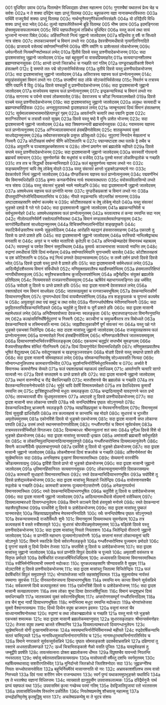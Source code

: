 001	युधिष्ठिर उवाच
001a	पितामहेन विधिवद्यज्ञाः प्रोक्ता महात्मना
001c	गुणाश्चैषां यथातत्त्वं प्रेत्य चेह च सर्वशः
002a	न ते शक्या दरिद्रेण यज्ञाः प्राप्तुं पितामह
002c	बहूपकरणा यज्ञा नानासम्भारविस्तराः
003a	पार्थिवै राजपुत्रैर्वा शक्याः प्राप्तुं पितामह
003c	नार्थन्यूनैरवगुणैरेकात्मभिरसंहतैः
004a	यो दरिद्रैरपि विधिः शक्यः प्राप्तुं सदा भवेत्
004c	तुल्यो यज्ञफलैरेतैस्तन्मे ब्रूहि पितामह
005	भीष्म उवाच
005a	इदमङ्गिरसा प्रोक्तमुपवासफलात्मकम्
005c	विधिं यज्ञफलैस्तुल्यं तन्निबोध युधिष्ठिर
006a	यस्तु कल्यं तथा सायं भुञ्जानो नान्तरा पिबेत्
006c	अहिंसानिरतो नित्यं जुह्वानो जातवेदसम्
007a	षड्भिरेव तु वर्षैः स सिध्यते नात्र संशयः
007c	तप्तकाञ्चनवर्णं च विमानं लभते नरः
008a	देवस्त्रीणामधीवासे नृत्यगीतनिनादिते
008c	प्राजापत्ये वसेत्पद्मं वर्षाणामग्निसंनिभे
009a	त्रीणि वर्षाणि यः प्राशेत्सततं त्वेकभोजनम्
009c	धर्मपत्नीरतो नित्यमग्निष्टोमफलं लभेत्
010a	द्वितीये दिवसे यस्तु प्राश्नीयादेकभोजनम्
010c	सदा द्वादशमासांस्तु जुह्वानो जातवेदसम्
010e	यज्ञं बहुसुवर्णं वा वासवप्रियमाहरेत्
011a	सत्यवाग्दानशीलश्च ब्रह्मण्यश्चानसूयकः
011c	क्षान्तो दान्तो जितक्रोधः स गच्छति परां गतिम्
012a	पाण्डुराभ्रप्रतीकाशे विमाने हंसलक्षणे
012c	द्वे समाप्ते ततः पद्मे सोऽप्सरोभिर्वसेत्सह
013a	तृतीये दिवसे यस्तु प्राश्नीयादेकभोजनम्
013c	सदा द्वादशमासांस्तु जुह्वानो जातवेदसम्
014a	अतिरात्रस्य यज्ञस्य फलं प्राप्नोत्यनुत्तमम्
014c	मयूरहंससंयुक्तं विमानं लभते नरः
015a	सप्तर्षीणां सदा लोके सोऽप्सरोभिर्वसेत्सह
015c	निवर्तनं च तत्रास्य त्रीणि पद्मानि वै विदुः
016a	दिवसे यश्चतुर्थे तु प्राश्नीयादेकभोजनम्
016c	सदा द्वादशमासान्वै जुह्वानो जातवेदसम्
017a	वाजपेयस्य यज्ञस्य फलं प्राप्नोत्यनुत्तमम्
017c	इन्द्रकन्याभिरूढं च विमानं लभते नरः
018a	सागरस्य च पर्यन्ते वासवं लोकमावसेत्
018c	देवराजस्य च क्रीडां नित्यकालमवेक्षते
019a	दिवसे पञ्चमे यस्तु प्राश्नीयादेकभोजनम्
019c	सदा द्वादशमासांस्तु जुह्वानो जातवेदसम्
020a	अलुब्धः सत्यवादी च ब्रह्मण्यश्चाविहिंसकः
020c	अनसूयुरपापस्थो द्वादशाहफलं लभेत्
021a	जाम्बूनदमयं दिव्यं विमानं हंसलक्षणम्
021c	सूर्यमालासमाभासमारोहेत्पाण्डुरं गृहम्
022a	आवर्तनानि चत्वारि तथा पद्मानि द्वादश
022c	शराग्निपरिमाणं च तत्रासौ वसते सुखम्
023a	दिवसे यस्तु षष्ठे वै मुनिः प्राशेत भोजनम्
023c	सदा द्वादशमासान्वै जुह्वानो जातवेदसम्
024a	सदा त्रिषवणस्नायी ब्रह्मचार्यनसूयकः
024c	गवामयस्य यज्ञस्य फलं प्राप्नोत्यनुत्तमम्
025a	अग्निज्वालासमाभासं हंसबर्हिणसेवितम्
025c	शातकुम्भमयं युक्तं साधयेद्यानमुत्तमम्
026a	तथैवाप्सरसामङ्के प्रसुप्तः प्रतिबुध्यते
026c	नूपुराणां निनादेन मेखलानां च निस्वनैः
027a	कोटीसहस्रं वर्षाणां त्रीणि कोटिशतानि च
027c	पद्मान्यष्टादश तथा पताके द्वे तथैव च
028a	अयुतानि च पञ्चाशदृक्षचर्मशतस्य च
028c	लोम्नां प्रमाणेन समं ब्रह्मलोके महीयते
029a	दिवसे सप्तमे यस्तु प्राश्नीयादेकभोजनम्
029c	सदा द्वादशमासान्वै जुह्वानो जातवेदसम्
030a	सरस्वतीं गोपयानो ब्रह्मचर्यं समाचरन्
030c	सुमनोवर्णकं चैव मधुमांसं च वर्जयेत्
031a	पुरुषो मरुतां लोकमिन्द्रलोकं च गच्छति
031c	तत्र तत्र च सिद्धार्थो देवकन्याभिरुह्यते
032a	फलं बहुसुवर्णस्य यज्ञस्य लभते नरः
032c	सङ्ख्यामतिगुणां चापि तेषु लोकेषु मोदते
033a	यस्तु संवत्सरं क्षान्तो भुङ्क्तेऽहन्यष्टमे नरः
033c	देवकार्यपरो नित्यं जुह्वानो जातवेदसम्
034a	पौण्डरीकस्य यज्ञस्य फलं प्राप्नोत्यनुत्तमम्
034c	पद्मवर्णनिभं चैव विमानमधिरोहति
035a	कृष्णाः कनकगौर्यश्च नार्यः श्यामास्तथापराः
035c	वयोरूपविलासिन्यो लभते नात्र संशयः
036a	यस्तु संवत्सरं भुङ्क्ते नवमे नवमेऽहनि
036c	सदा द्वादशमासान्वै जुह्वानो जातवेदसम्
037a	अश्वमेधस्य यज्ञस्य फलं प्राप्नोति मानवः
037c	पुण्डरीकप्रकाशं च विमानं लभते नरः
038a	दीप्तसूर्याग्नितेजोभिर्दिव्यमालाभिरेव च
038c	नीयते रुद्रकन्याभिः सोऽन्तरिक्षं सनातनम्
039a	अष्टादशसहस्राणि वर्षाणां कल्पमेव च
039c	कोटीशतसहस्रं च तेषु लोकेषु मोदते
040a	यस्तु संवत्सरं भुङ्क्ते दशाहे वै गते गते
040c	सदा द्वादशमासान्वै जुह्वानो जातवेदसम्
041a	ब्रह्मकन्यानिवेशे च सर्वभूतमनोहरे
041c	अश्वमेधसहस्रस्य फलं प्राप्नोत्यनुत्तमम्
042a	रूपवत्यश्च तं कन्या रमयन्ति सदा नरम्
042c	नीलोत्पलनिभैर्वर्णै रक्तोत्पलनिभैस्तथा
043a	विमानं मण्डलावर्तमावर्तगहनावृतम्
043c	सागरोर्मिप्रतीकाशं साधयेद्यानमुत्तमम्
044a	विचित्रमणिमालाभिर्नादितं शङ्खपुष्करैः
044c	स्फाटिकैर्वज्रसारैश्च स्तम्भैः सुकृतवेदिकम्
044e	आरोहति महद्यानं हंससारसवाहनम्
045a	एकादशे तु दिवसे यः प्राप्ते प्राशते हविः
045c	सदा द्वादशमासान्वै जुह्वानो जातवेदसम्
046a	परस्त्रियो नाभिलषेद्वाचाथ मनसापि वा
046c	अनृतं च न भाषेत मातापित्रोः कृतेऽपि वा
047a	अभिगच्छेन्महादेवं विमानस्थं महाबलम्
047c	स्वयम्भुवं च पश्येत विमानं समुपस्थितम्
048a	कुमार्यः काञ्चनाभासा रूपवत्यो नयन्ति तम्
048c	रुद्राणां तमधीवासं दिवि दिव्यं मनोहरम्
049a	वर्षाण्यपरिमेयानि युगान्तमपि चावसेत्
049c	कोटीशतसहस्रं च दश कोटिशतानि च
050a	रुद्रं नित्यं प्रणमते देवदानवसम्मतम्
050c	स तस्मै दर्शनं प्राप्तो दिवसे दिवसे भवेत्
051a	दिवसे द्वादशे यस्तु प्राप्ते वै प्राशते हविः
051c	सदा द्वादशमासान्वै सर्वमेधफलं लभेत्
052a	आदित्यैर्द्वादशैस्तस्य विमानं संविधीयते
052c	मणिमुक्ताप्रवालैश्च महार्हैरुपशोभितम्
053a	हंसमालापरिक्षिप्तं नागवीथीसमाकुलम्
053c	मयूरैश्चक्रवाकैश्च कूजद्भिरुपशोभितम्
054a	अट्टैर्महद्भिः संयुक्तं ब्रह्मलोके प्रतिष्ठितम्
054c	नित्यमावसते राजन्नरनारीसमावृतम्
054e	ऋषिरेवं महाभागस्त्वङ्गिराः प्राह धर्मवित्
055a	त्रयोदशे तु दिवसे यः प्राप्ते प्राशते हविः
055c	सदा द्वादश मासान्वै देवसत्रफलं लभेत्
056a	रक्तपद्मोदयं नाम विमानं साधयेन्नरः
056c	जातरूपप्रयुक्तं च रत्नसञ्चयभूषितम्
057a	देवकन्याभिराकीर्णं दिव्याभरणभूषितम्
057c	पुण्यगन्धोदयं दिव्यं वायव्यैरुपशोभितम्
058a	तत्र शङ्कुपताकं च युगान्तं कल्पमेव च
058c	अयुतायुतं तथा पद्मं समुद्रं च तथा वसेत्
059a	गीतगन्धर्वघोषैश्च भेरीपणवनिस्वनैः
059c	सदा प्रमुदितस्ताभिर्देवकन्याभिरीड्यते
060a	चतुर्दशे तु दिवसे यः पूर्णे प्राशते हविः
060c	सदा द्वादश मासान्वै महामेधफलं लभेत्
061a	अनिर्देश्यवयोरूपा देवकन्याः स्वलङ्कृताः
061c	मृष्टतप्ताङ्गदधरा विमानैरनुयान्ति तम्
062a	कलहंसविनिर्घोषैर्नूपुराणां च निस्वनैः
062c	काञ्चीनां च समुत्कर्षैस्तत्र तत्र विबोध्यते
063a	देवकन्यानिवासे च तस्मिन्वसति मानवः
063c	जाह्नवीवालुकाकीर्णे पूर्णं संवत्सरं नरः
064a	यस्तु पक्षे गते भुङ्क्ते एकभक्तं जितेन्द्रियः
064c	सदा दादश मासांस्तु जुह्वानो जातवेदसम्
064e	राजसूयसहस्रस्य फलं प्राप्नोत्यनुत्तमम्
065a	यानमारोहते नित्यं हंसबर्हिणसेवितम्
065c	मणिमण्डलकैश्चित्रं जातरूपसमावृतम्
066a	दिव्याभरणशोभाभिर्वरस्त्रीभिरलङ्कृतम्
066c	एकस्तम्भं चतुर्द्वारं सप्तभौमं सुमङ्गलम्
066e	वैजयन्तीसहस्रैश्च शोभितं गीतनिस्वनैः
067a	दिव्यं दिव्यगुणोपेतं विमानमधिरोहति
067c	मणिमुक्ताप्रवालैश्च भूषितं वैद्युतप्रभम्
067e	वसेद्युगसहस्रं च खड्गकुञ्जरवाहनः
068a	षोडशे दिवसे यस्तु सम्प्राप्ते प्राशते हविः
068c	सदा द्वादश मासान्वै सोमयज्ञफलं लभेत्
069a	सोमकन्यानिवासेषु सोऽध्यावसति नित्यदा
069c	सौम्यगन्धानुलिप्तश्च कामचारगतिर्भवेत्
070a	सुदर्शनाभिर्नारीभिर्मधुराभिस्तथैव च
070c	अर्च्यते वै विमानस्थः कामभोगैश्च सेव्यते
071a	फलं पद्मशतप्रख्यं महाकल्पं दशाधिकम्
071c	आवर्तनानि चत्वारि सागरे यात्यसौ नरः
072a	दिवसे सप्तदशमे यः प्राप्ते प्राशते हविः
072c	सदा द्वादश मासान्वै जुह्वानो जातवेदसम्
073a	स्थानं वारुणमैन्द्रं च रौद्रं चैवाधिगच्छति
073c	मारुतौशनसे चैव ब्रह्मलोकं च गच्छति
074a	तत्र दैवतकन्याभिरासनेनोपचर्यते
074c	भूर्भुवं चापि देवर्षिं विश्वरूपमवेक्षते
075a	तत्र देवाधिदेवस्य कुमार्यो रमयन्ति तम्
075c	द्वात्रिंशद्रूपधारिण्यो मधुराः समलङ्कृताः
076a	चन्द्रादित्यावुभौ यावद्गगने चरतः प्रभो
076c	तावच्चरत्यसौ वीरः सुधामृतरसाशनः
077a	अष्टादशे तु दिवसे प्राश्नीयादेकभोजनम्
077c	सदा द्वादश मासान्वै सप्त लोकान्स पश्यति
078a	रथैः सनन्दिघोषैश्च पृष्ठतः सोऽनुगम्यते
078c	देवकन्याधिरूढैस्तु भ्राजमानैः स्वलङ्कृतैः
079a	व्याघ्रसिंहप्रयुक्तं च मेघस्वननिनादितम्
079c	विमानमुत्तमं दिव्यं सुसुखी ह्यधिरोहति
080a	तत्र कल्पसहस्रं स कान्ताभिः सह मोदते
080c	सुधारसं च भुञ्जीत अमृतोपममुत्तमम्
081a	एकोनविंशे दिवसे यो भुङ्क्ते एकभोजनम्
081c	सदा द्वादश मासान्वै सप्त लोकान्स पश्यति
082a	उत्तमं लभते स्थानमप्सरोगणसेवितम्
082c	गन्धर्वैरुपगीतं च विमानं सूर्यवर्चसम्
083a	तत्रामरवरस्त्रीभिर्मोदते विगतज्वरः
083c	दिव्याम्बरधरः श्रीमानयुतानां शतं समाः
084a	पूर्णेऽथ दिवसे विंशे यो भुङ्क्ते ह्येकभोजनम्
084c	सदा द्वादश मासांस्तु सत्यवादी धृतव्रतः
085a	अमांसाशी ब्रह्मचारी सर्वभूतहिते रतः
085c	स लोकान्विपुलान्दिव्यानादित्यानामुपाश्नुते
086a	गन्धर्वैरप्सरोभिश्च दिव्यमाल्यानुलेपनैः
086c	विमानैः काञ्चनैर्दिव्यैः पृष्ठतश्चानुगम्यते
087a	एकविंशे तु दिवसे यो भुङ्क्ते ह्येकभोजनम्
087c	सदा द्वादश मासान्वै जुह्वानो जातवेदसम्
088a	लोकमौशनसं दिव्यं शक्रलोकं च गच्छति
088c	अश्विनोर्मरुतां चैव सुखेष्वभिरतः सदा
089a	अनभिज्ञश्च दुःखानां विमानवरमास्थितः
089c	सेव्यमानो वरस्त्रीभिः क्रीडत्यमरवत्प्रभुः
090a	द्वाविंशे दिवसे प्राप्ते यो भुङ्क्ते ह्येकभोजनम्
090c	सदा द्वादश मासान्वै जुह्वानो जातवेदसम्
091a	धृतिमानहिंसानिरतः सत्यवागनसूयकः
091c	लोकान्वसूनामाप्नोति दिवाकरसमप्रभः
092a	कामचारी सुधाहारो विमानवरमास्थितः
092c	रमते देवकन्याभिर्दिव्याभरणभूषितः
093a	त्रयोविंशे तु दिवसे प्राशेद्यस्त्वेकभोजनम्
093c	सदा द्वादश मासांस्तु मिताहारो जितेन्द्रियः
094a	वायोरुशनसश्चैव रुद्रलोकं च गच्छति
094c	कामचारी कामगमः पूज्यमानोऽप्सरोगणैः
095a	अनेकगुणपर्यन्तं विमानवरमास्थितः
095c	रमते देवकन्याभिर्दिव्याभरणभूषितः
096a	चतुर्विंशे तु दिवसे यः प्राशेदेकभोजनम्
096c	सदा द्वादश मासान्वै जुह्वानो जातवेदसम्
097a	आदित्यानामधीवासे मोदमानो वसेच्चिरम्
097c	दिव्यमाल्याम्बरधरो दिव्यगन्धानुलेपनः
098a	विमाने काञ्चने दिव्ये हंसयुक्ते मनोरमे
098c	रमते देवकन्यानां सहस्रैरयुतैस्तथा
099a	पञ्चविंशे तु दिवसे यः प्राशेदेकभोजनम्
099c	सदा द्वादश मासांस्तु पुष्कलं यानमारुहेत्
100a	सिंहव्याघ्रप्रयुक्तैश्च मेघस्वननिनादितैः
100c	रथैः सनन्दिघोषैश्च पृष्ठतः सोऽनुगम्यते
101a	देवकन्यासमारूढै राजतैर्विमलैः शुभैः
101c	विमानमुत्तमं दिव्यमास्थाय सुमनोहरम्
102a	तत्र कल्पसहस्रं वै वसते स्त्रीशतावृते
102c	सुधारसं चोपजीवन्नमृतोपममुत्तमम्
103a	षड्विंशे दिवसे यस्तु प्राश्नीयादेकभोजनम्
103c	सदा द्वादश मासांस्तु नियतो नियताशनः
104a	जितेन्द्रियो वीतरागो जुह्वानो जातवेदसम्
104c	स प्राप्नोति महाभागः पूज्यमानोऽप्सरोगणैः
105a	सप्तानां मरुतां लोकान्वसूनां चापि सोऽश्नुते
105c	विमाने स्फाटिके दिव्ये सर्वरत्नैरलङ्कृते
106a	गन्धर्वैरप्सरोभिश्च पूज्यमानः प्रमोदते
106c	द्वे युगानां सहस्रे तु दिव्ये दिव्येन तेजसा
107a	सप्तविंशे तु दिवसे यः प्राशेदेकभोजनम्
107c	सदा द्वादश मासांस्तु जुह्वानो जातवेदसम्
108a	फलं प्राप्नोति विपुलं देवलोके च पूज्यते
108c	अमृताशी वसंस्तत्र स वितृप्तः प्रमोदते
109a	देवर्षिचरितं राजन्राजर्षिभिरधिष्ठितम्
109c	अध्यावसति दिव्यात्मा विमानवरमास्थितः
110a	स्त्रीभिर्मनोभिरामाभी रममाणो मदोत्कटः
110c	युगकल्पसहस्राणि त्रीण्यावसति वै सुखम्
111a	योऽष्टाविंशे तु दिवसे प्राश्नीयादेकभोजनम्
111c	सदा द्वादश मासांस्तु जितात्मा विजितेन्द्रियः
112a	फलं देवर्षिचरितं विपुलं समुपाश्नुते
112c	भोगवांस्तेजसा भाति सहस्रांशुरिवामलः
113a	सुकुमार्यश्च नार्यस्तं रममाणाः सुवर्चसः
113c	पीनस्तनोरुजघना दिव्याभरणभूषिताः
114a	रमयन्ति मनः कान्ता विमाने सूर्यसन्निभे
114c	सर्वकामगमे दिव्ये कल्पायुतशतं समाः
115a	एकोनत्रिंशे दिवसे यः प्राशेदेकभोजनम्
115c	सदा द्वादश मासान्वै सत्यव्रतपरायणः
116a	तस्य लोकाः शुभा दिव्या देवराजर्षिपूजिताः
116c	विमानं चन्द्रशुभ्राभं दिव्यं समधिगच्छति
117a	जातरूपमयं युक्तं सर्वरत्नविभूषितम्
117c	अप्सरोगणसम्पूर्णं गन्धर्वैरभिनादितम्
118a	तत्र चैनं शुभा नार्यो दिव्याभरणभूषिताः
118c	मनोभिरामा मधुरा रमयन्ति मदोत्कटाः
119a	भोगवांस्तेजसा युक्तो वैश्वानरसमप्रभः
119c	दिव्यो दिव्येन वपुषा भ्राजमान इवामरः
120a	वसूनां मरुतां चैव साध्यानामश्विनोस्तथा
120c	रुद्राणां च तथा लोकान्ब्रह्मलोकं च गच्छति
121a	यस्तु मासे गते भुङ्क्ते एकभक्तं शमात्मकः
121c	सदा द्वादश मासान्वै ब्रह्मलोकमवाप्नुयात्
122a	सुधारसकृताहारः श्रीमान्सर्वमनोहरः
122c	तेजसा वपुषा लक्ष्म्या भ्राजते रश्मिवानिव
123a	दिव्यमाल्याम्बरधरो दिव्यगन्धानुलेपनः
123c	सुखेष्वभिरतो योगी दुःखानामविजानकः
124a	स्वयम्प्रभाभिर्नारीभिर्विमानस्थो महीयते
124c	रुद्रदेवर्षिकन्याभिः सततं चाभिपूज्यते
125a	नानाविधसुरूपाभिर्नानारागाभिरेव च
125c	नानामधुरभाषाभिर्नानारतिभिरेव च
126a	विमाने नगराकारे सूर्यवत्सूर्यसन्निभे
126c	पृष्ठतः सोमसङ्काशे उदक्चैवाभ्रसन्निभे
127a	दक्षिणायां तु रक्ताभे अधस्तान्नीलमण्डले
127c	ऊर्ध्वं चित्राभिसङ्काशे नैको वसति पूजितः
128a	यावद्वर्षसहस्रं तु जम्बूद्वीपे प्रवर्षति
128c	तावत्संवत्सराः प्रोक्ता ब्रह्मलोकस्य धीमतः
129a	विप्रुषश्चैव यावन्त्यो निपतन्ति नभस्तलात्
129c	वर्षासु वर्षतस्तावन्निवसत्यमरप्रभः
130a	मासोपवासी वर्षैस्तु दशभिः स्वर्गमुत्तमम्
130c	महर्षित्वमथासाद्य सशरीरगतिर्भवेत्
131a	मुनिर्दान्तो जितक्रोधो जितशिश्नोदरः सदा
131c	जुह्वन्नग्नींश्च नियतः सन्ध्योपासनसेविता
132a	बहुभिर्नियमैरेवं मासानश्नाति यो नरः
132c	अभ्रावकाशशीलश्च तस्य वासो निरुच्यते
133a	दिवं गत्वा शरीरेण स्वेन राजन्यथामरः
133c	स्वर्गं पुण्यं यथाकाममुपभुङ्क्ते यथाविधि
134a	एष ते भरतश्रेष्ठ यज्ञानां विधिरुत्तमः
134c	व्याख्यातो ह्यानुपूर्व्येण उपवासफलात्मकः
135a	दरिद्रैर्मनुजैः पार्थ प्राप्यं यज्ञफलं यथा
135c	उपवासमिमं कृत्वा गच्छेच्च परमां गतिम्
135e	देवद्विजातिपूजायां रतो भरतसत्तम
136a	उपवासविधिस्त्वेष विस्तरेण प्रकीर्तितः
136c	नियतेष्वप्रमत्तेषु शौचवत्सु महात्मसु
137a	दम्भद्रोहनिवृत्तेषु कृतबुद्धिषु भारत
137c	अचलेष्वप्रकम्पेषु मा ते भूदत्र संशयः
